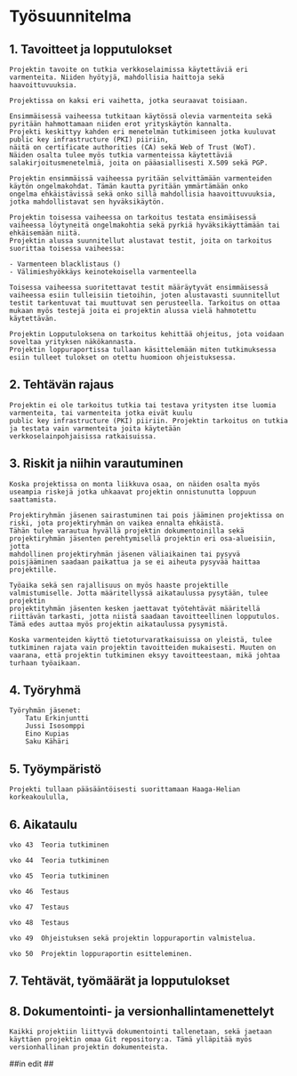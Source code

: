 
# Työsuunnitelma

## 1. Tavoitteet ja lopputulokset
	
	Projektin tavoite on tutkia verkkoselaimissa käytettäviä eri varmenteita. Niiden hyötyjä, mahdollisia haittoja sekä haavoittuvuuksia.
	
	Projektissa on kaksi eri vaihetta, jotka seuraavat toisiaan. 

	Ensimmäisessä vaiheessa tutkitaan käytössä olevia varmenteita sekä pyritään hahmottamaan niiden erot yrityskäytön kannalta. 
	Projekti keskittyy kahden eri menetelmän tutkimiseen jotka kuuluvat public key infrastructure (PKI) piiriin,
	näitä on certificate authorities (CA) sekä Web of Trust (WoT).
	Näiden osalta tulee myös tutkia varmenteissa käytettäviä salakirjoitusmenetelmiä, joita on pääasiallisesti X.509 sekä PGP.

	Projektin ensimmäissä vaiheessa pyritään selvittämään varmenteiden käytön ongelmakohdat. Tämän kautta pyritään ymmärtämään onko 
	ongelma ehkäistävissä sekä onko sillä mahdollisia haavoittuvuuksia, jotka mahdollistavat sen hyväksikäytön.

	Projektin toisessa vaiheessa on tarkoitus testata ensimäisessä vaiheessa löytyneitä ongelmakohtia sekä pyrkiä hyväksikäyttämään tai 
	ehkäisemään niitä.
	Projektin alussa suunnitellut alustavat testit, joita on tarkoitus suorittaa toisessa vaiheessa:

	- Varmenteen blacklistaus ()
	- Välimieshyökkäys keinotekoisella varmenteella
	
	Toisessa vaiheessa suoritettavat testit määräytyvät ensimmäisessä vaiheessa esiin tulleisiin tietoihin, joten alustavasti suunnitellut 
	testit tarkentuvat tai muuttuvat sen perusteella. Tarkoitus on ottaa mukaan myös testejä joita ei projektin alussa vielä hahmotettu 
	käytettävän. 

	Projektin Lopputuloksena on tarkoitus kehittää ohjeitus, jota voidaan soveltaa yrityksen näkökannasta. 
	Projektin loppuraportissa tullaan käsittelemään miten tutkimuksessa esiin tulleet tulokset on otettu huomioon ohjeistuksessa.
			
## 2. Tehtävän rajaus
	
	Projektin ei ole tarkoitus tutkia tai testava yritysten itse luomia varmenteita, tai varmenteita jotka eivät kuulu 
	public key infrastructure (PKI) piiriin. Projektin tarkoitus on tutkia ja testata vain varmenteita joita käytetään 
	verkkoselainpohjaisissa ratkaisuissa.  
	
## 3. Riskit ja niihin varautuminen
	
	Koska projektissa on monta liikkuva osaa, on näiden osalta myös useampia riskejä jotka uhkaavat projektin onnistunutta loppuun 
	saattamista. 

	Projektiryhmän jäsenen sairastuminen tai pois jääminen projektissa on riski, jota projektiryhmän on vaikea ennalta ehkäistä. 
	Tähän tulee varautua hyvällä projektin dokumentoinilla sekä projektiryhmän jäsenten perehtymisellä projektin eri osa-alueisiin, jotta 
	mahdollinen projektiryhmän jäsenen väliaikainen tai pysyvä poisjääminen saadaan paikattua ja se ei aiheuta pysyvää haittaa 
	projektille. 

	Työaika sekä sen rajallisuus on myös haaste projektille valmistumiselle. Jotta määritellyssä aikataulussa pysytään, tulee projektin 
	projektityhmän jäsenten kesken jaettavat työtehtävät määritellä riittävän tarkasti, jotta niistä saadaan tavoitteellinen lopputulos. 
	Tämä edes auttaa myös projektin aikataulussa pysymistä.	

	Koska varmenteiden käyttö tietoturvaratkaisuissa on yleistä, tulee tutkiminen rajata vain projektin tavoitteiden mukaisesti. Muuten on 
	vaarana, että projektin tutkiminen eksyy tavoitteestaan, mikä johtaa turhaan työaikaan.
	
## 4. Työryhmä
	Työryhmän jäsenet:
		Tatu Erkinjuntti
		Jussi Isosomppi
		Eino Kupias
		Saku Kähäri	
		
## 5. Työympäristö
	Projekti tullaan pääsääntöisesti suorittamaan Haaga-Helian korkeakoululla, 
	
## 6. Aikataulu

	vko 43	Teoria tutkiminen

	vko 44	Teoria tutkiminen

	vko 45	Teoria tutkiminen

	vko 46	Testaus

	vko 47	Testaus

	vko 48	Testaus

	vko 49  Ohjeistuksen sekä projektin loppuraportin valmistelua.

	vko 50	Projektin loppuraportin esitteleminen.
	
## 7. Tehtävät, työmäärät ja lopputulokset

## 8. Dokumentointi- ja versionhallintamenettelyt

	Kaikki projektiin liittyvä dokumentointi tallenetaan, sekä jaetaan käyttäen projektin omaa Git repository:a. Tämä ylläpitää myös 
	versionhallinan projektin dokumenteista.

##in edit ##



